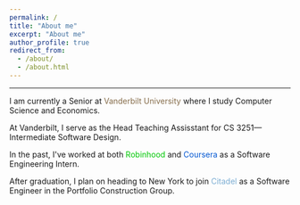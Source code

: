 ```yaml
---
permalink: /
title: "About me"
excerpt: "About me"
author_profile: true
redirect_from: 
  - /about/
  - /about.html
---
```

---

I am currently a Senior at <span style="color: #866D4B">Vanderbilt University</span> where I study Computer Science and Economics. 

At Vanderbilt, I serve as the Head Teaching Assisstant for CS 3251—Intermediate Software Design. 

In the past, I've worked at both <span style="color: #00c805">Robinhood</span> and <span style="color: #0056D2">Coursera</span> as a Software Engineering Intern. 

After graduation, I plan on heading to New York to join <span style="color: #7badd3">Citadel</span> as a Software Engineer in the Portfolio Construction Group. 
